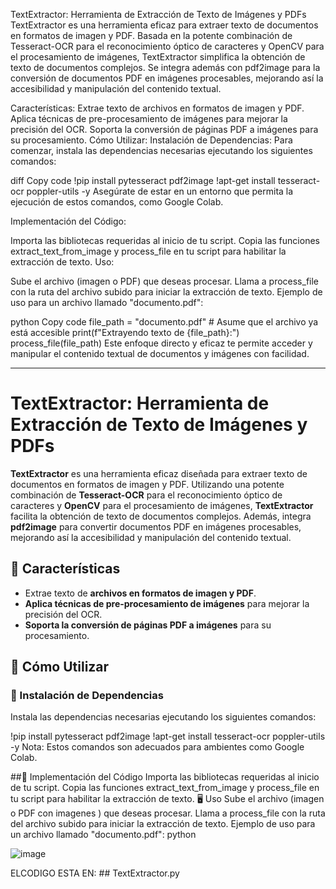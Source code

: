 TextExtractor: Herramienta de Extracción de Texto de Imágenes y PDFs
TextExtractor es una herramienta eficaz para extraer texto de documentos en formatos de imagen y PDF. Basada en la potente combinación de Tesseract-OCR para el reconocimiento óptico de caracteres y OpenCV para el procesamiento de imágenes, TextExtractor simplifica la obtención de texto de documentos complejos. Se integra además con pdf2image para la conversión de documentos PDF en imágenes procesables, mejorando así la accesibilidad y manipulación del contenido textual.

Características:
Extrae texto de archivos en formatos de imagen y PDF.
Aplica técnicas de pre-procesamiento de imágenes para mejorar la precisión del OCR.
Soporta la conversión de páginas PDF a imágenes para su procesamiento.
Cómo Utilizar:
Instalación de Dependencias:
Para comenzar, instala las dependencias necesarias ejecutando los siguientes comandos:

diff
Copy code
!pip install pytesseract pdf2image
!apt-get install tesseract-ocr poppler-utils -y
Asegúrate de estar en un entorno que permita la ejecución de estos comandos, como Google Colab.

Implementación del Código:

Importa las bibliotecas requeridas al inicio de tu script.
Copia las funciones extract_text_from_image y process_file en tu script para habilitar la extracción de texto.
Uso:

Sube el archivo (imagen o PDF) que deseas procesar.
Llama a process_file con la ruta del archivo subido para iniciar la extracción de texto.
Ejemplo de uso para un archivo llamado "documento.pdf":

python
Copy code
file_path = "documento.pdf"  # Asume que el archivo ya está accesible
print(f"Extrayendo texto de {file_path}:")
process_file(file_path)
Este enfoque directo y eficaz te permite acceder y manipular el contenido textual de documentos y imágenes con facilidad.


------------

# TextExtractor: Herramienta de Extracción de Texto de Imágenes y PDFs

**TextExtractor** es una herramienta eficaz diseñada para extraer texto de documentos en formatos de imagen y PDF. Utilizando una potente combinación de **Tesseract-OCR** para el reconocimiento óptico de caracteres y **OpenCV** para el procesamiento de imágenes, **TextExtractor** facilita la obtención de texto de documentos complejos. Además, integra **pdf2image** para convertir documentos PDF en imágenes procesables, mejorando así la accesibilidad y manipulación del contenido textual.

## 🌟 Características

- Extrae texto de **archivos en formatos de imagen y PDF**.
- **Aplica técnicas de pre-procesamiento de imágenes** para mejorar la precisión del OCR.
- **Soporta la conversión de páginas PDF a imágenes** para su procesamiento.

## 🚀 Cómo Utilizar

### 📌 Instalación de Dependencias

Instala las dependencias necesarias ejecutando los siguientes comandos:


!pip install pytesseract pdf2image
!apt-get install tesseract-ocr poppler-utils -y
Nota: Estos comandos son adecuados para ambientes como Google Colab.

##📝 Implementación del Código
Importa las bibliotecas requeridas al inicio de tu script.
Copia las funciones extract_text_from_image y process_file en tu script para habilitar la extracción de texto.
🖥 Uso
Sube el archivo (imagen o PDF con imagenes ) que deseas procesar.
Llama a process_file con la ruta del archivo subido para iniciar la extracción de texto.
Ejemplo de uso para un archivo llamado "documento.pdf":
python


![image](https://github.com/RaulEfdz/-TextExtractor/assets/68834789/6b96fecc-ef38-4ccc-8194-a9a9313d1cd8)


ELCODIGO ESTA EN: ## TextExtractor.py
